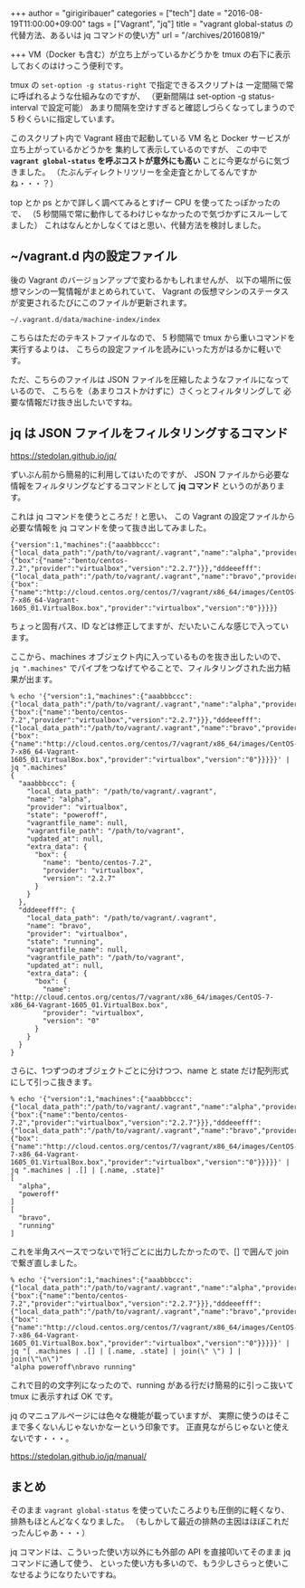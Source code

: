 +++
author = "girigiribauer"
categories = ["tech"]
date = "2016-08-19T11:00:00+09:00"
tags = ["Vagrant", "jq"]
title = "vagrant global-status の代替方法、あるいは jq コマンドの使い方"
url = "/archives/20160819/"

+++
VM（Docker も含む）が立ち上がっているかどうかを tmux の右下に表示しておくのはけっこう便利です。

tmux の `set-option -g status-right` で指定できるスクリプトは
一定間隔で常に呼ばれるような仕組みなのですが、
（更新間隔は set-option -g status-interval で設定可能）
あまり間隔を空けすぎると確認しづらくなってしまうので 5 秒くらいに指定しています。

このスクリプト内で Vagrant 経由で起動している VM 名と Docker サービスが立ち上がっているかどうかを
集約して表示しているのですが、
この中で **`vagrant global-status` を呼ぶコストが意外にも高い** ことに今更ながらに気づきました。
（たぶんディレクトリツリーを全走査とかしてるんですかね・・・？）

top とか ps とかで詳しく調べてみるとすげー CPU を使ってたっぽかったので、
（5 秒間隔で常に動作してるわけじゃなかったので気づかずにスルーしてました）
これはなんとかしなくてはと思い、代替方法を検討しました。



## ~/vagrant.d 内の設定ファイル

後の Vagrant のバージョンアップで変わるかもしれませんが、
以下の場所に仮想マシンの一覧情報がまとめられていて、
Vagrant の仮想マシンのステータスが変更されるたびにこのファイルが更新されます。

    ~/.vagrant.d/data/machine-index/index

こちらはただのテキストファイルなので、
5 秒間隔で tmux から重いコマンドを実行するよりは、
こちらの設定ファイルを読みにいった方がはるかに軽いです。

ただ、こちらのファイルは JSON ファイルを圧縮したようなファイルになっているので、
こちらを（あまりコストかけずに）さくっとフィルタリングして
必要な情報だけ抜き出したいですね。



## jq は JSON ファイルをフィルタリングするコマンド

<https://stedolan.github.io/jq/>

ずいぶん前から簡易的に利用してはいたのですが、
JSON ファイルから必要な情報をフィルタリングなどするコマンドとして
**jq コマンド** というのがあります。

これは jq コマンドを使うところだ！と思い、
この Vagrant の設定ファイルから必要な情報を jq コマンドを使って抜き出してみました。

    {"version":1,"machines":{"aaabbbccc":{"local_data_path":"/path/to/vagrant/.vagrant","name":"alpha","provider":"virtualbox","state":"poweroff","vagrantfile_name":null,"vagrantfile_path":"/path/to/vagrant","updated_at":null,"extra_data":{"box":{"name":"bento/centos-7.2","provider":"virtualbox","version":"2.2.7"}}},"dddeeefff":{"local_data_path":"/path/to/vagrant/.vagrant","name":"bravo","provider":"virtualbox","state":"running","vagrantfile_name":null,"vagrantfile_path":"/path/to/vagrant","updated_at":null,"extra_data":{"box":{"name":"http://cloud.centos.org/centos/7/vagrant/x86_64/images/CentOS-7-x86_64-Vagrant-1605_01.VirtualBox.box","provider":"virtualbox","version":"0"}}}}}

ちょっと固有パス、ID などは修正してますが、だいたいこんな感じで入っています。

ここから、machines オブジェクト内に入っているものを抜き出したいので、
`jq ".machines"` でパイプをつなげてやることで、フィルタリングされた出力結果が出ます。

    % echo '{"version":1,"machines":{"aaabbbccc":{"local_data_path":"/path/to/vagrant/.vagrant","name":"alpha","provider":"virtualbox","state":"poweroff","vagrantfile_name":null,"vagrantfile_path":"/path/to/vagrant","updated_at":null,"extra_data":{"box":{"name":"bento/centos-7.2","provider":"virtualbox","version":"2.2.7"}}},"dddeeefff":{"local_data_path":"/path/to/vagrant/.vagrant","name":"bravo","provider":"virtualbox","state":"running","vagrantfile_name":null,"vagrantfile_path":"/path/to/vagrant","updated_at":null,"extra_data":{"box":{"name":"http://cloud.centos.org/centos/7/vagrant/x86_64/images/CentOS-7-x86_64-Vagrant-1605_01.VirtualBox.box","provider":"virtualbox","version":"0"}}}}}' | jq ".machines"
    {
      "aaabbbccc": {
        "local_data_path": "/path/to/vagrant/.vagrant",
        "name": "alpha",
        "provider": "virtualbox",
        "state": "poweroff",
        "vagrantfile_name": null,
        "vagrantfile_path": "/path/to/vagrant",
        "updated_at": null,
        "extra_data": {
          "box": {
            "name": "bento/centos-7.2",
            "provider": "virtualbox",
            "version": "2.2.7"
          }
        }
      },
      "dddeeefff": {
        "local_data_path": "/path/to/vagrant/.vagrant",
        "name": "bravo",
        "provider": "virtualbox",
        "state": "running",
        "vagrantfile_name": null,
        "vagrantfile_path": "/path/to/vagrant",
        "updated_at": null,
        "extra_data": {
          "box": {
            "name": "http://cloud.centos.org/centos/7/vagrant/x86_64/images/CentOS-7-x86_64-Vagrant-1605_01.VirtualBox.box",
            "provider": "virtualbox",
            "version": "0"
          }
        }
      }
    }

さらに、1つずつのオブジェクトごとに分けつつ、name と state だけ配列形式にして引っこ抜きます。

    % echo '{"version":1,"machines":{"aaabbbccc":{"local_data_path":"/path/to/vagrant/.vagrant","name":"alpha","provider":"virtualbox","state":"poweroff","vagrantfile_name":null,"vagrantfile_path":"/path/to/vagrant","updated_at":null,"extra_data":{"box":{"name":"bento/centos-7.2","provider":"virtualbox","version":"2.2.7"}}},"dddeeefff":{"local_data_path":"/path/to/vagrant/.vagrant","name":"bravo","provider":"virtualbox","state":"running","vagrantfile_name":null,"vagrantfile_path":"/path/to/vagrant","updated_at":null,"extra_data":{"box":{"name":"http://cloud.centos.org/centos/7/vagrant/x86_64/images/CentOS-7-x86_64-Vagrant-1605_01.VirtualBox.box","provider":"virtualbox","version":"0"}}}}}' | jq ".machines | .[] | [.name, .state]"
    [
      "alpha",
      "poweroff"
    ]
    [
      "bravo",
      "running"
    ]

これを半角スペースでつないで1行ごとに出力したかったので、[] で囲んで join で繋ぎ直しました。

    % echo '{"version":1,"machines":{"aaabbbccc":{"local_data_path":"/path/to/vagrant/.vagrant","name":"alpha","provider":"virtualbox","state":"poweroff","vagrantfile_name":null,"vagrantfile_path":"/path/to/vagrant","updated_at":null,"extra_data":{"box":{"name":"bento/centos-7.2","provider":"virtualbox","version":"2.2.7"}}},"dddeeefff":{"local_data_path":"/path/to/vagrant/.vagrant","name":"bravo","provider":"virtualbox","state":"running","vagrantfile_name":null,"vagrantfile_path":"/path/to/vagrant","updated_at":null,"extra_data":{"box":{"name":"http://cloud.centos.org/centos/7/vagrant/x86_64/images/CentOS-7-x86_64-Vagrant-1605_01.VirtualBox.box","provider":"virtualbox","version":"0"}}}}}' | jq "[ .machines | .[] | [.name, .state] | join(\" \") ] | join(\"\n\")"
    "alpha poweroff\nbravo running"

これで目的の文字列になったので、running がある行だけ簡易的に引っこ抜いて tmux に表示すれば OK です。

jq のマニュアルページには色々な機能が載っていますが、
実際に使うのはそこまで多くないんじゃないかなーという印象です。
正直見ながらじゃないと使えないです・・・。

<https://stedolan.github.io/jq/manual/>



## まとめ

そのまま `vagrant global-status` を使っていたころよりも圧倒的に軽くなり、
排熱もほとんどなくなりました。
（もしかして最近の排熱の主因はほぼこれだったんじゃあ・・・）

jq コマンドは、こういった使い方以外にも外部の API を直接叩いてそのまま jq コマンドに通して使う、
といった使い方も多いので、もう少しさらっと使いこなせるようになりたいですね。
